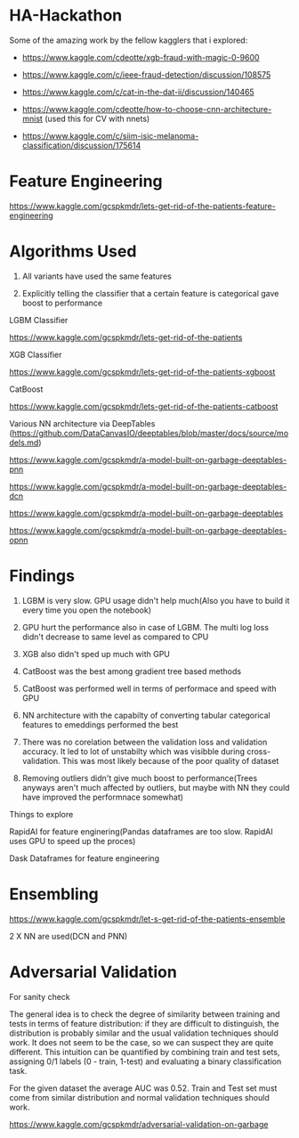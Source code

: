 # HA-Hackathon

Some of the amazing work by the fellow kagglers that i explored:

* https://www.kaggle.com/cdeotte/xgb-fraud-with-magic-0-9600

* https://www.kaggle.com/c/ieee-fraud-detection/discussion/108575

* https://www.kaggle.com/c/cat-in-the-dat-ii/discussion/140465

* https://www.kaggle.com/cdeotte/how-to-choose-cnn-architecture-mnist (used this for CV with nnets)

* https://www.kaggle.com/c/siim-isic-melanoma-classification/discussion/175614

# Feature Engineering
https://www.kaggle.com/gcspkmdr/lets-get-rid-of-the-patients-feature-engineering

# Algorithms Used

1. All variants have used the same features

2. Explicitly telling the classifier that a certain feature is categorical gave boost to performance


LGBM Classifier

https://www.kaggle.com/gcspkmdr/lets-get-rid-of-the-patients


XGB Classifier

https://www.kaggle.com/gcspkmdr/lets-get-rid-of-the-patients-xgboost

CatBoost

https://www.kaggle.com/gcspkmdr/lets-get-rid-of-the-patients-catboost

Various NN architecture via DeepTables (https://github.com/DataCanvasIO/deeptables/blob/master/docs/source/models.md)

https://www.kaggle.com/gcspkmdr/a-model-built-on-garbage-deeptables-pnn

https://www.kaggle.com/gcspkmdr/a-model-built-on-garbage-deeptables-dcn

https://www.kaggle.com/gcspkmdr/a-model-built-on-garbage-deeptables

https://www.kaggle.com/gcspkmdr/a-model-built-on-garbage-deeptables-opnn

# Findings

1. LGBM is very slow. GPU usage didn't help much(Also you have to build it every time you open the notebook)

2. GPU hurt the performance also in case of LGBM. The multi log loss didn't decrease to same level as compared to CPU

3. XGB also didn't sped up much with GPU

4. CatBoost was the best among gradient tree based methods

5. CatBoost was performed well in terms of performace and speed with GPU

6. NN architecture with the capabilty of converting tabular categorical features to emeddings performed the best

7. There was no corelation between the validation loss and validation accuracy. It led to lot of unstabilty which was visibble during cross-validation. This was most likely because of the poor quality of dataset

8. Removing outliers didn't give much boost to performance(Trees anyways aren't much affected by outliers, but maybe with NN they could have improved the performnace somewhat)

Things to explore

RapidAI for feature enginering(Pandas dataframes are too slow. RapidAI uses GPU to speed up the proces)

Dask Dataframes for feature engineering

# Ensembling

https://www.kaggle.com/gcspkmdr/let-s-get-rid-of-the-patients-ensemble

2 X NN are used(DCN and PNN)

# Adversarial Validation
For sanity check

The general idea is to check the degree of similarity between training and tests in terms of feature distribution: if they are difficult to distinguish, the distribution is probably similar and the usual validation techniques should work. It does not seem to be the case, so we can suspect they are quite different. This intuition can be quantified by combining train and test sets, assigning 0/1 labels (0 - train, 1-test) and evaluating a binary classification task.

For the given dataset the average AUC was 0.52. Train and Test set must come from similar distribution and normal validation techniques should work.

https://www.kaggle.com/gcspkmdr/adversarial-validation-on-garbage
